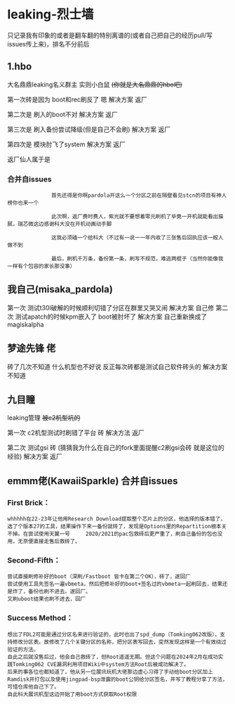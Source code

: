 # leaking-烈士墙
只记录我有印象的或者是翻车翻的特别离谱的(或者自己把自己的经历pull/写issues传上来)，排名不分前后

## 1.hbo
  大名鼎鼎leaking名义群主 实则小白鼠
  ~~(你就是大名鼎鼎的hbo吧)~~
  
  第一次砖是因为 boot和rec刷反了 嗯 解决方案 返厂
  
  第二次是 刷入的boot不对 解决方案 返厂
  
  第三次是 刷入备份尝试降级(但是自己不会刷) 解决方案 返厂
  
  第四次是 模块肘飞了system 解决方案 返厂
  
  返厂仙人属于是
  
### 合并自issues  
                  首先还得是你啊pardola开这么一个分区之前在隔壁看见stcn的项目有神人榜你也来一个
   
                  此次啊，返厂费时费人，紫光就不要想着零元刷机了毕竟一开机就能看出猫腻，瑞芯微这边感谢科大没在开机动画动手脚
                  
                  这我必须磕一个给科大（不过有一说一一年内收了三张售后回执应该一般人做不到
                  
                  最后，刷机千万条，备份第一条，刷写不规范，难逃两棍子（当然你能像我一样有个包容的家长那没事）
   
## 我自己(misaka_pardola)
  第一次 测试t30l破解的时候顺利切错了分区在群里又哭又闹 解决方案 自己修
  第二次 测试apatch的时候kpm嵌入了 boot被肘坏了 解决方案 自己重新换成了magiskalpha
   
## 梦途先锋 佬
  砖了几次不知道 什么机型也不好说 反正每次砖都是测试自己软件砖头的 解决方案不知道

## 九目瞳
  leaking管理 ~~被c2机型坑的~~
  
  第一次 c2机型测试时刷错了平台 砖 解决方法 返厂
  
  第二次 测试gsi 砖 (猜猜我为什么在自己的fork里面提醒c2刷gsi会砖 就是这位的经验) 解决方案 返厂
  
## emmm佬(KawaiiSparkle) 合并自issues
  ### First Brick：
    whhhhh在22-23年让他用Research Download提取整个芯片上的分区，他选择的版本错了，选了个版本27的工具，结果操作下来一备份就砖了，发现是Options里的Repartition根本关不掉。在尝试使用天翼一号     2020/2021的pac包救砖后更严重了，刷自己备份的包也没用，无奈便直接走售后救砖了。
  ### Second-Fifth：
    尝试直接刷修补好的boot（深刷/Fastboot 皆卡在第二个OK），砖了，遂回厂
    尝试使用工具先签名一遍vbmeta，然后把修补好的boot+签名过的vbmeta一起刷回去，结果还是炸了，备份也刷不进去。遂回厂。
    又刷uboot结果也刷不进去，回厂
  ### Success Method：
    想出了FDL2可能是通过分区名来进行验证的，此时也出了spd_dump（Tomking062改版），支持修改分区表。故修改了几个关键分区的名称，把分区表写回去，突然发现这样是一个有效绕过验证的方法。
    自此之后就没售后过，他会自己救砖了，但Root遥遥无期。但这个问题在2024年2月在成功实践Tomking062 CVE漏洞利用项目Wiki中system方法Root后被成功解决了。
    后来的事各位也都知道了，他从另一位展讯玩机大佬那边虚心习得了手动给boot分区加上Ramdisk并打包以及使用jingpad-bsp泄露的boot公钥给分区签名，并写了教程分享了方法，可惜仓库他自己下了。
    自此科大展讯机型这边开始了用boot方式获取Root权限


